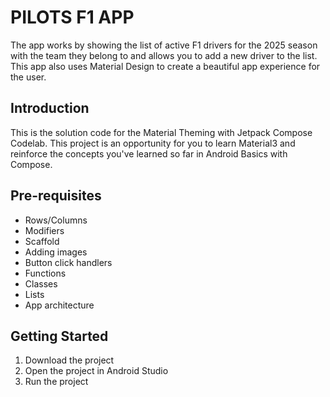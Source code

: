 PILOTS F1 APP
==================================

The app works by showing the list of active F1 drivers for the 2025 season with the team they belong to and allows you to add a new driver to the list. This app also uses Material Design to create a beautiful app experience for the user.

Introduction
------------

This is the solution code for the Material Theming with Jetpack Compose Codelab. This project is an opportunity for you to learn Material3 and reinforce the concepts you've learned so far in Android Basics with Compose.

Pre-requisites
--------------

- Rows/Columns
- Modifiers
- Scaffold
- Adding images
- Button click handlers
- Functions
- Classes
- Lists
- App architecture

Getting Started
---------------

1. Download the project
2. Open the project in Android Studio
3. Run the project
